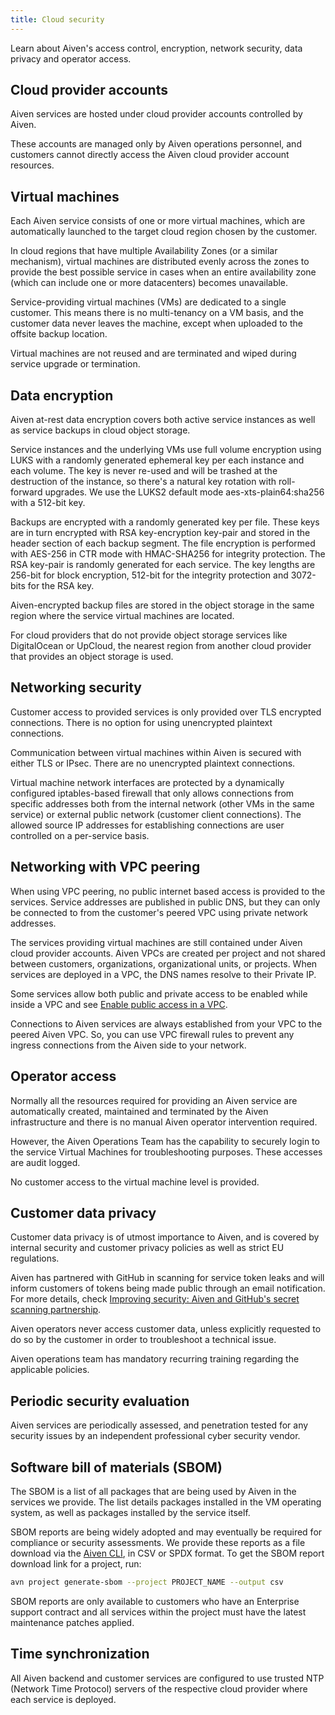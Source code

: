 ```yaml
---
title: Cloud security
---
```


Learn about Aiven's access control, encryption, network security, data privacy and operator access.

## Cloud provider accounts

Aiven services are hosted under cloud provider accounts
controlled by Aiven.

These accounts are managed only by Aiven operations
personnel, and customers cannot directly access the Aiven cloud provider
account resources.

## Virtual machines

Each Aiven service consists of one or more virtual machines, which are
automatically launched to the target cloud region chosen by the
customer.

In cloud regions that have multiple Availability Zones (or a
similar mechanism), virtual machines are distributed evenly across
the zones to provide the best possible service in cases when an
entire availability zone (which can include one or more datacenters)
becomes unavailable.

Service-providing virtual machines (VMs) are dedicated to a single
customer. This means there is no multi-tenancy on a VM basis, and the customer
data never leaves the machine, except when uploaded to the offsite
backup location.

Virtual machines are not reused and are terminated and wiped during service
upgrade or termination.

## Data encryption

Aiven at-rest data encryption covers both active service instances as
well as service backups in cloud object storage.

Service instances and the underlying VMs use full volume encryption
using LUKS with a randomly generated ephemeral key per each instance and
each volume. The key is never re-used and will be trashed at the
destruction of the instance, so there's a natural key rotation with
roll-forward upgrades. We use the LUKS2 default mode
aes-xts-plain64:sha256 with a 512-bit key.

Backups are encrypted with a randomly generated key per file. These keys
are in turn encrypted with RSA key-encryption key-pair and stored in the
header section of each backup segment. The file encryption is performed
with AES-256 in CTR mode with HMAC-SHA256 for integrity protection. The
RSA key-pair is randomly generated for each service. The key lengths are
256-bit for block encryption, 512-bit for the integrity protection and
3072-bits for the RSA key.

Aiven-encrypted backup files are stored in the object storage in the
same region where the service virtual machines are located.

For cloud providers that do not provide object storage services like
DigitalOcean or UpCloud, the nearest region from another cloud provider
that provides an object storage is used.

## Networking security

Customer access to provided services is only provided over TLS encrypted
connections. There is no option for using unencrypted plaintext
connections.

Communication between virtual machines within Aiven is secured with
either TLS or IPsec. There are no unencrypted plaintext connections.

Virtual machine network interfaces are protected by a dynamically
configured iptables-based firewall that only allows connections from
specific addresses both from the internal network (other VMs in the same
service) or external public network (customer client connections). The
allowed source IP addresses for establishing connections are user
controlled on a per-service basis.

## Networking with VPC peering

When using VPC peering, no public internet based access is provided to
the services. Service addresses are published in public DNS, but they
can only be connected to from the customer's peered VPC using private
network addresses.

The services providing virtual machines are still contained under Aiven
cloud provider accounts. Aiven VPCs are created per project and not
shared between customers, organizations, organizational units, or
projects. When services are deployed in a VPC, the DNS names resolve to
their Private IP.

Some services allow both public and private access to be enabled while
inside a VPC and see
[Enable public access in a VPC](/docs/platform/howto/public-access-in-vpc).

Connections to Aiven services are always established from your VPC to
the peered Aiven VPC. So, you can use VPC firewall rules to prevent any
ingress connections from the Aiven side to your network.

## Operator access

Normally all the resources required for providing an Aiven service are
automatically created, maintained and terminated by the Aiven
infrastructure and there is no manual Aiven operator intervention
required.

However, the Aiven Operations Team has the capability to securely login
to the service Virtual Machines for troubleshooting purposes. These
accesses are audit logged.

No customer access to the virtual machine level is provided.

## Customer data privacy

Customer data privacy is of utmost importance to Aiven, and is covered
by internal security and customer privacy policies as well as strict EU
regulations.

Aiven has partnered with GitHub in scanning for service token leaks and
will inform customers of tokens being made public through an email
notification. For more details, check [Improving security: Aiven and
GitHub's secret scanning
partnership](https://aiven.io/blog/aiven-and-github's-secret-scanning-partnership).

Aiven operators never access customer data, unless explicitly requested
to do so by the customer in order to troubleshoot a technical issue.

Aiven operations team has mandatory recurring training regarding the
applicable policies.

## Periodic security evaluation

Aiven services are periodically assessed, and penetration tested for any
security issues by an independent professional cyber security vendor.

## Software bill of materials (SBOM)

The SBOM is a list of all packages that are being used by Aiven in the
services we provide. The list details packages installed in the VM
operating system, as well as packages installed by the service itself.

SBOM reports are being widely adopted and may eventually be required for
compliance or security assessments. We provide these reports as a file
download via the [Aiven CLI](/docs/tools/cli), in CSV or SPDX format. To  get the SBOM
report download link for a project, run:

```bash
avn project generate-sbom --project PROJECT_NAME --output csv
```

SBOM reports are only available to customers who have an Enterprise
support contract and all services within the project must have the
latest maintenance patches applied.

## Time synchronization

All Aiven backend and customer services are configured to use trusted
NTP (Network Time Protocol) servers of the respective cloud provider
where each service is deployed.
